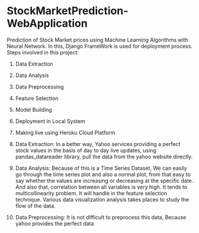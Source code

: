 # StockMarketPrediction-WebApplication
Prediction of Stock Market prices using Machine Learning Algorithms with Neural Network.  In this, Django FrameWork is used for deployment process. 
Steps involved in this project:
1) Data Extraction
2) Data Analysis
3) Data Preprocessing
4) Feature Selection
5) Model Building
6) Deployment in Local System
7) Making live using Heroku Cloud Platform

1) Data Extraction:
    In a better way, Yahoo services providing a perfect stock values in the basis of day to day live updates, using pandas_datareader library, pull the data from the yahoo website directly.
2) Data Analysis:
    Because of this is a Time Series Dataset, We can easily go through the time series plot and also a normal plot, from that easy to say whether the values are increasing or decreasing at the specific date.
    And also that, correlation between all variables is very high. It tends to multicollinearity problem. It will handle in the feature selection technique.
    Various data visualization analysis takes places to study the flow of the data.
3) Data Preprocessing:
    It is not difficult to preprocess this data, Because yahoo provides the perfect data
